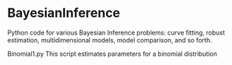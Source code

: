 # BayesianInference
Python code for various Bayesian Inference problems: curve fitting, robust estimation, multidimensional models, model comparison, and so forth.

Binomial1.py
This script estimates parameters for a binomial distribution
